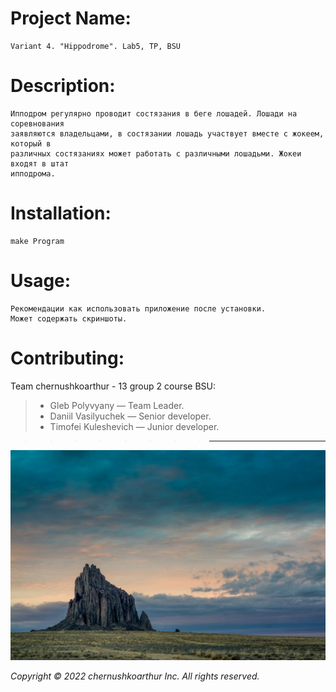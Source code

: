 # Project Name:
    Variant 4. "Hippodrome". Lab5, TP, BSU
# Description:
    Ипподром регулярно проводит состязания в беге лошадей. Лошади на соревнования
    заявляются владельцами, в состязании лошадь участвует вместе с жокеем, который в
    различных состязаниях может работать с различными лошадьми. Жокеи входят в штат
    ипподрома.
# Installation:
    make Program
# Usage:
    Рекомендации как использовать приложение после установки.
    Может содержать скриншоты.
# Contributing:
Team chernushkoarthur - 13 group 2 course BSU:

>- Gleb Polyvyany     — Team Leader. 
>- Daniil Vasilyuchek  — Senior developer.
>- Timofei Kuleshevich — Junior developer.

>>>>>>>>*** 

![An old rock in the desert](/img/shiprock.jpg "Shiprock, New Mexico by Beau Rogers")

*Copyright © 2022 chernushkoarthur Inc. All rights reserved.*
